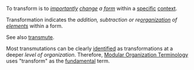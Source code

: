 To transform is to *[importantly](https://github.com/gcassel/Modular-Organization-Terminology/blob/master/terms/importance.md) [change](https://github.com/gcassel/Modular-Organization-Terminology/blob/master/terms/change.md) a [form](https://github.com/gcassel/Modular-Organization-Terminology/blob/master/terms/form.md)* within a [specific](https://github.com/gcassel/Modular-Organization-Terminology/blob/master/terms/specific.md) [context](https://github.com/gcassel/Modular-Organization-Terminology/blob/master/terms/context.md).

Transformation indicates the *addition, subtraction or re[organization](https://github.com/gcassel/Modular-Organization-Terminology/blob/master/terms/organization.md) of [elements](https://github.com/gcassel/Modular-Organization-Terminology/blob/master/terms/element.md)* within a form.

See also [transmute](https://github.com/gcassel/Modular-Organization-Terminology/blob/master/terms/transmute.md).  

Most transmutations can be clearly [identified](https://github.com/gcassel/Modular-Organization-Terminology/blob/master/terms/identify.md) as transformations at a deeper *level of organization*.  Therefore, [Modular Organization Terminology](https://github.com/gcassel/Modular-Organization-Terminology/) uses "transform" as the [fundamental](https://github.com/gcassel/Modular-Organization-Terminology/blob/master/terms/fundamental.md) term.
